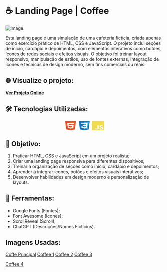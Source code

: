 # ☕ Landing Page | Coffee

<img width="1480" height="955" alt="Image" src="https://github.com/user-attachments/assets/7eb261a8-7261-4574-ae1b-c9f50cfa4490" />

Esta landing page é uma simulação de uma cafeteria fictícia, criada apenas como exercício prático de HTML, CSS e JavaScript. O projeto inclui seções de início, cardápio e depoimentos, com elementos interativos como botões, ícones de redes sociais e efeitos visuais. O objetivo foi treinar layout responsivo, manipulação de estilos, uso de fontes externas, integração de ícones e técnicas de design moderno, sem fins comerciais ou reais.

## 🌐 Visualize o projeto:

**[Ver Projeto Online](https://landing-page-coffee-cyan.vercel.app)**

## 🛠️ Tecnologias Utilizadas:

<div align="center" style="display: inline_block">
  <img align="center" alt="HTML" height="30" width="40" src="https://raw.githubusercontent.com/devicons/devicon/master/icons/html5/html5-original.svg">
  <img align="center" alt="CSS" height="30" width="40" src="https://raw.githubusercontent.com/devicons/devicon/master/icons/css3/css3-original.svg">
  <img align="center" alt="Js" height="30" width="40" src="https://raw.githubusercontent.com/devicons/devicon/master/icons/javascript/javascript-plain.svg">
</div>

## 🎯 Objetivo:

1. Praticar HTML, CSS e JavaScript em um projeto realista;
2. Criar uma landing page responsiva para diferentes dispositivos;
3. Treinar a organização de seções como início, cardápio e depoimentos;
4. Aprender a integrar ícones, botões e efeitos visuais interativos;
5. Desenvolver habilidades em design moderno e personalização de layouts.

## 🔗 Ferramentas:

- Google Fonts (Fontes);
- Font Awesome (Ícones);
- ScrollReveal (Scroll);
- ChatGPT (Descrições/Nomes Fictícios).

## Imagens Usadas:


<a href="https://pngtree.com/freepng/flying-cup-of-coffee-with-splash-and_15739217.html">Coffe Principal</a>
<a href="https://pngtree.com/freepng/hot-coffee-cup_20270196.html">Coffee 1</a>
<a href="https://pngtree.com/freepng/delicious-cappuccino-coffee-cup-with-frothy-latte-art-and-scattered-roasted-beans_19991380.html">Coffee 2</a>
<a href="https://pt.pngtree.com/freepng/a-cup-of-morning-cappuccino-latte-in-a-round-cup-marshmallow_13399098.html">Coffee 3</a>

<a href="https://pngtree.com/freepng/iced-coffee-with-beans_20025453.html">Coffee 4</a>


